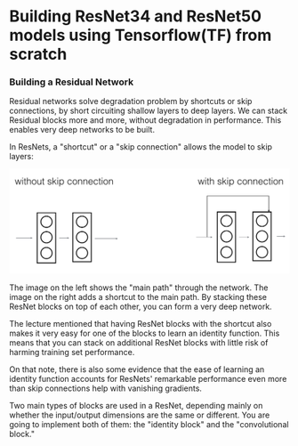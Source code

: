# Building ResNet34 and ResNet50 models using Tensorflow(TF) from scratch

### Building a Residual Network

Residual networks solve degradation problem by shortcuts or skip connections, by short circuiting shallow layers to deep layers. We can stack Residual blocks more and more, without degradation in performance. This enables very deep networks to be built.

In ResNets, a "shortcut" or a "skip connection" allows the model to skip layers:  

![Images of Plant village](images/skip_connection_kiank.png)



The image on the left shows the "main path" through the network. The image on the right adds a shortcut to the main path. By stacking these ResNet blocks on top of each other, you can form a very deep network. 

The lecture mentioned that having ResNet blocks with the shortcut also makes it very easy for one of the blocks to learn an identity function. This means that you can stack on additional ResNet blocks with little risk of harming training set performance.  
    
On that note, there is also some evidence that the ease of learning an identity function accounts for ResNets' remarkable performance even more than skip connections help with vanishing gradients.

Two main types of blocks are used in a ResNet, depending mainly on whether the input/output dimensions are the same or different. You are going to implement both of them: the "identity block" and the "convolutional block."
